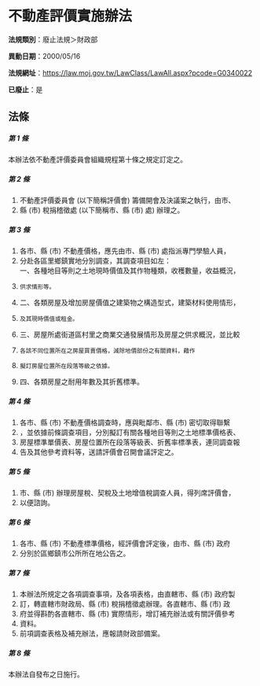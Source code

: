 # 不動產評價實施辦法

**法規類別**：廢止法規＞財政部

**異動日期**：2000/05/16  

**法規網址**：https://law.moj.gov.tw/LawClass/LawAll.aspx?pcode=G0340022

**已廢止**：是



## 法條
##### 第 1 條
本辦法依不動產評價委員會組織規程第十條之規定訂定之。

##### 第 2 條
1. 不動產評價委員會 (以下簡稱評價會) 籌備開會及決議案之執行，由市、
1. 縣 (市) 稅捐稽徵處 (以下簡稱市、縣 (市) 處) 辦理之。

##### 第 3 條
1. 各市、縣 (市) 不動產價格，應先由市、縣 (市) 處指派專門學驗人員，
1. 分赴各區里鄉鎮實地分別調查，其調查項目如左：  
一、各種地目等則之土地現時價值及其作物種類，收穫數量，收益概況，
1.     供求情形等。
1. 二、各類房屋及增加房屋價值之建築物之構造型式，建築材料使用情形，
1.     及其現時價值或租金。
1. 三、房屋所處街道區村里之商業交通發展情形及房屋之供求概況，並比較
1.     各該不同位置所在之房屋買賣價格，減除地價部份之有關資料，藉作
1.     擬訂房屋位置所在段落等級之依據。
1. 四、各類房屋之耐用年數及其折舊標準。

##### 第 4 條
1. 各市、縣 (市) 不動產價格調查時，應與毗鄰市、縣 (市) 密切取得聯繫
1. ，並依據前條調查項目，分別擬訂有關各種地目等則之土地標準價格表、
1. 房屋標準單價表、房屋位置所在段落等級表、折舊率標準表，連同調查報
1. 告及其他參考資料等，送請評價會召開會議評定之。

##### 第 5 條
1. 市、縣 (市) 辦理房屋稅、契稅及土地增值稅調查人員，得列席評價會，
1. 以便諮詢。

##### 第 6 條
1. 各市、縣 (市) 不動產標準價格，經評價會評定後，由市、縣 (市) 政府
1. 分別於區鄉鎮市公所所在地公告之。

##### 第 7 條
1. 本辦法所規定之各項調查事項，及各項表格，由直轄市、縣 (市) 政府製
1. 訂，轉直轄市財政局、縣 (市) 稅捐稽徵處辦理。各直轄市、縣 (市) 政
1. 府並得斟酌各直轄市、縣 (市) 實際情形，增訂補充辦法或有關評價參考
1. 資料。
1. 前項調查表格及補充辦法，應報請財政部備案。

##### 第 8 條
本辦法自發布之日施行。


